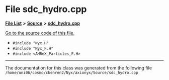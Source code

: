 
# File sdc\_hydro.cpp


[**File List**](files.md) **>** [**Source**](dir_74389ed8173ad57b461b9d623a1f3867.md) **>** [**sdc\_hydro.cpp**](sdc__hydro_8cpp.md)

[Go to the source code of this file.](sdc__hydro_8cpp_source.md)



* `#include "Nyx.H"`
* `#include "Nyx_F.H"`
* `#include <AMReX_Particles_F.H>`
























------------------------------
The documentation for this class was generated from the following file `/home/uni06/cosmo/cbehren2/Nyx/axionyx/Source/sdc_hydro.cpp`